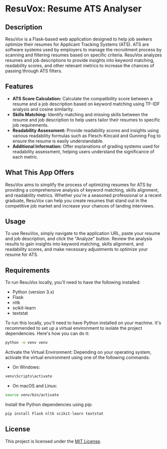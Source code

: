 # ResuVox: Resume ATS Analyser

## Description
ResuVox is a Flask-based web application designed to help job seekers optimize their resumes for Applicant Tracking Systems (ATS). ATS are software systems used by employers to manage the recruitment process by scanning and filtering resumes based on specific criteria. ResuVox analyzes resumes and job descriptions to provide insights into keyword matching, readability scores, and other relevant metrics to increase the chances of passing through ATS filters.

## Features
- **ATS Score Calculation:** Calculate the compatibility score between a resume and a job description based on keyword matching using TF-IDF analysis and cosine similarity.
- **Skills Matching:** Identify matching and missing skills between the resume and job description to help users tailor their resumes to specific job requirements.
- **Readability Assessment:** Provide readability scores and insights using various readability formulas such as Flesch-Kincaid and Gunning Fog to ensure the resume is easily understandable.
- **Additional Information:** Offer explanations of grading systems used for readability assessment, helping users understand the significance of each metric.

## What This App Offers
ResuVox aims to simplify the process of optimizing resumes for ATS by providing a comprehensive analysis of keyword matching, skills alignment, and readability metrics. Whether you're a seasoned professional or a recent graduate, ResuVox can help you create resumes that stand out in the competitive job market and increase your chances of landing interviews.

## Usage
To use ResuVox, simply navigate to the application URL, paste your resume and job description, and click the "Analyze" button. Review the analysis results to gain insights into keyword matching, skills alignment, and readability scores, and make necessary adjustments to optimize your resume for ATS.

## Requirements
To run ResuVox locally, you'll need to have the following installed:
- Python (version 3.x)
- Flask
- nltk
- scikit-learn
- textstat

To run this locally, you'll need to have Python installed on your machine. It's recommended to set up a virtual environment to isolate the project dependencies. Here's how you can do it:
```bash
python -m venv venv
```
Activate the Virtual Environment: Depending on your operating system, activate the virtual environment using one of the following commands:
- On Windows:
```bash
venv\Scripts\activate
```

- On macOS and Linux:
 ```bash
source venv/bin/activate
```

Install the Python dependencies using pip:
```bash
pip install Flask nltk scikit-learn textstat
```

## License
This project is licensed under the [MIT License](LICENSE).

